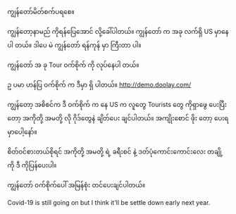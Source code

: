 ကျွန်တော်မိတ်စက်ပရစေ။

ကျွန်တော့နာမည် ကိုရန်ပြေအောင် လို့ခေါ်ပါတယ်။ ကျွန်တော် က အခု လက်ရှိ US မှာနေ ပါ တယ်။
ဒါပေ မဲ ကျွန်တော် ရန်ကုန် မှာ ကြီးတာ ပါ။

ကျွန်တော် အ ခု Tour ဝက်စိုက် ကို လုပ်နေပါ တယ်။

ဥ ပမာ ဟန်ပြ ဝက်စိုက် က ဒီမှာ ရှိ ပါတယ်။ http://demo.doolay.com/

ကျွန်တော့ အစိစင်က ဒီ ဝက်စိုက် က နေ US က လူတွေ Tourists တွေ ကိုရှာဖွေ ပေးပြီးတော့ အကိုတို့ အမတို့ လို ဂိုဒ်တွေနဲ ချိတ်ပေး ချင်ပါတယ်။ အကျိုးစောင် ဖိုး တော့ ပေးရ မှာပေါ့နော်။

စိတ်ဝင်စားတယ်စိုရင် အကိုတို့ အမတို့ ရဲ့ ခရီးစင် နဲ့ ဒတ်ပုံကောင်းကောင်းလေး တချို့ကို ဒီ ကိုပြန်ပေးပါ။

ကျွန်တော် ဝက်စိုက်ပေါ် အမြန်စုံး တင်ပေးချင်ပါတယ်။

Covid-19 is still going on but I think it'll be settle down early next year.

